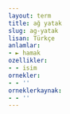 ```yaml
---
layout: term
title: ağ yatak
slug: ag-yatak
lisan: Türkçe
anlamlar:
- ► hamak
ozellikler:
- - isim
ornekler:
- - ''
orneklerkaynak:
- - ''
---
```

